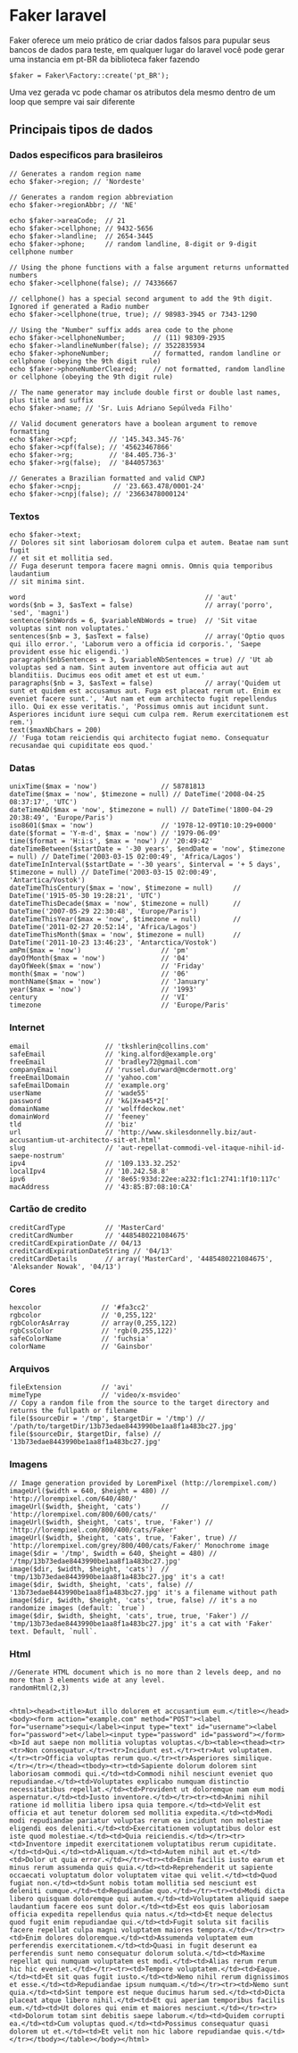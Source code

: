 # Faker laravel

Faker oferece um meio prático de criar dados falsos para pupular seus bancos de dados para teste, em qualquer lugar do laravel você pode gerar uma instancia em pt-BR da biblioteca faker fazendo

	$faker = Faker\Factory::create('pt_BR');
	
Uma vez gerada vc pode chamar os atributos dela mesmo dentro de um loop que sempre vai sair diferente

## Principais tipos de dados

### Dados especificos para brasileiros
	
	// Generates a random region name
	echo $faker->region; // 'Nordeste'

	// Generates a random region abbreviation
	echo $faker->regionAbbr; // 'NE'
	
	echo $faker->areaCode;  // 21
	echo $faker->cellphone; // 9432-5656
	echo $faker->landline;  // 2654-3445
	echo $faker->phone;     // random landline, 8-digit or 9-digit cellphone number

	// Using the phone functions with a false argument returns unformatted numbers
	echo $faker->cellphone(false); // 74336667

	// cellphone() has a special second argument to add the 9th digit. Ignored if generated a Radio number
	echo $faker->cellphone(true, true); // 98983-3945 or 7343-1290

	// Using the "Number" suffix adds area code to the phone
	echo $faker->cellphoneNumber;       // (11) 98309-2935
	echo $faker->landlineNumber(false); // 3522835934
	echo $faker->phoneNumber;           // formatted, random landline or cellphone (obeying the 9th digit rule)
	echo $faker->phoneNumberCleared;    // not formatted, random landline or cellphone (obeying the 9th digit rule)
	
	// The name generator may include double first or double last names, plus title and suffix
	echo $faker->name; // 'Sr. Luis Adriano Sepúlveda Filho'

	// Valid document generators have a boolean argument to remove formatting
	echo $faker->cpf;        // '145.343.345-76'
	echo $faker->cpf(false); // '45623467866'
	echo $faker->rg;         // '84.405.736-3'
	echo $faker->rg(false);  // '844057363'
	
	// Generates a Brazilian formatted and valid CNPJ
	echo $faker->cnpj;        // '23.663.478/0001-24'
	echo $faker->cnpj(false); // '23663478000124'
	
### Textos
	
	echo $faker->text;
	// Dolores sit sint laboriosam dolorem culpa et autem. Beatae nam sunt fugit
	// et sit et mollitia sed.
	// Fuga deserunt tempora facere magni omnis. Omnis quia temporibus laudantium
	// sit minima sint.
	
	word                                             // 'aut'
	words($nb = 3, $asText = false)                  // array('porro', 'sed', 'magni')
	sentence($nbWords = 6, $variableNbWords = true)  // 'Sit vitae voluptas sint non voluptates.'
	sentences($nb = 3, $asText = false)              // array('Optio quos qui illo error.', 'Laborum vero a officia id corporis.', 'Saepe provident esse hic eligendi.')
	paragraph($nbSentences = 3, $variableNbSentences = true) // 'Ut ab voluptas sed a nam. Sint autem inventore aut officia aut aut blanditiis. Ducimus eos odit amet et est ut eum.'
	paragraphs($nb = 3, $asText = false)             // array('Quidem ut sunt et quidem est accusamus aut. Fuga est placeat rerum ut. Enim ex eveniet facere sunt.', 'Aut nam et eum architecto fugit repellendus illo. Qui ex esse veritatis.', 'Possimus omnis aut incidunt sunt. Asperiores incidunt iure sequi cum culpa rem. Rerum exercitationem est rem.')
	text($maxNbChars = 200)
	// 'Fuga totam reiciendis qui architecto fugiat nemo. Consequatur recusandae qui cupiditate eos quod.'
	
### Datas

	unixTime($max = 'now')                // 58781813
	dateTime($max = 'now', $timezone = null) // DateTime('2008-04-25 08:37:17', 'UTC')
	dateTimeAD($max = 'now', $timezone = null) // DateTime('1800-04-29 20:38:49', 'Europe/Paris')
	iso8601($max = 'now')                 // '1978-12-09T10:10:29+0000'
	date($format = 'Y-m-d', $max = 'now') // '1979-06-09'
	time($format = 'H:i:s', $max = 'now') // '20:49:42'
	dateTimeBetween($startDate = '-30 years', $endDate = 'now', $timezone = null) // DateTime('2003-03-15 02:00:49', 'Africa/Lagos')
	dateTimeInInterval($startDate = '-30 years', $interval = '+ 5 days', $timezone = null) // DateTime('2003-03-15 02:00:49', 'Antartica/Vostok')
	dateTimeThisCentury($max = 'now', $timezone = null)     // DateTime('1915-05-30 19:28:21', 'UTC')
	dateTimeThisDecade($max = 'now', $timezone = null)      // DateTime('2007-05-29 22:30:48', 'Europe/Paris')
	dateTimeThisYear($max = 'now', $timezone = null)        // DateTime('2011-02-27 20:52:14', 'Africa/Lagos')
	dateTimeThisMonth($max = 'now', $timezone = null)       // DateTime('2011-10-23 13:46:23', 'Antarctica/Vostok')
	amPm($max = 'now')                    // 'pm'
	dayOfMonth($max = 'now')              // '04'
	dayOfWeek($max = 'now')               // 'Friday'
	month($max = 'now')                   // '06'
	monthName($max = 'now')               // 'January'
	year($max = 'now')                    // '1993'
	century                               // 'VI'
	timezone                              // 'Europe/Paris'
	
### Internet

	email                   // 'tkshlerin@collins.com'
	safeEmail               // 'king.alford@example.org'
	freeEmail               // 'bradley72@gmail.com'
	companyEmail            // 'russel.durward@mcdermott.org'
	freeEmailDomain         // 'yahoo.com'
	safeEmailDomain         // 'example.org'
	userName                // 'wade55'
	password                // 'k&|X+a45*2['
	domainName              // 'wolffdeckow.net'
	domainWord              // 'feeney'
	tld                     // 'biz'
	url                     // 'http://www.skilesdonnelly.biz/aut-accusantium-ut-architecto-sit-et.html'
	slug                    // 'aut-repellat-commodi-vel-itaque-nihil-id-saepe-nostrum'
	ipv4                    // '109.133.32.252'
	localIpv4               // '10.242.58.8'
	ipv6                    // '8e65:933d:22ee:a232:f1c1:2741:1f10:117c'
	macAddress              // '43:85:B7:08:10:CA'
	
### Cartão de credito

	creditCardType          // 'MasterCard'
	creditCardNumber        // '4485480221084675'
	creditCardExpirationDate // 04/13
	creditCardExpirationDateString // '04/13'
	creditCardDetails       // array('MasterCard', '4485480221084675', 'Aleksander Nowak', '04/13')
	
### Cores

	hexcolor               // '#fa3cc2'
	rgbcolor               // '0,255,122'
	rgbColorAsArray        // array(0,255,122)
	rgbCssColor            // 'rgb(0,255,122)'
	safeColorName          // 'fuchsia'
	colorName              // 'Gainsbor'
	
### Arquivos

	fileExtension          // 'avi'
	mimeType               // 'video/x-msvideo'
	// Copy a random file from the source to the target directory and returns the fullpath or filename
	file($sourceDir = '/tmp', $targetDir = '/tmp') // '/path/to/targetDir/13b73edae8443990be1aa8f1a483bc27.jpg'
	file($sourceDir, $targetDir, false) // '13b73edae8443990be1aa8f1a483bc27.jpg'
	
### Imagens

	// Image generation provided by LoremPixel (http://lorempixel.com/)
	imageUrl($width = 640, $height = 480) // 'http://lorempixel.com/640/480/'
	imageUrl($width, $height, 'cats')     // 'http://lorempixel.com/800/600/cats/'
	imageUrl($width, $height, 'cats', true, 'Faker') // 'http://lorempixel.com/800/400/cats/Faker'
	imageUrl($width, $height, 'cats', true, 'Faker', true) // 'http://lorempixel.com/grey/800/400/cats/Faker/' Monochrome image
	image($dir = '/tmp', $width = 640, $height = 480) // '/tmp/13b73edae8443990be1aa8f1a483bc27.jpg'
	image($dir, $width, $height, 'cats')  // 'tmp/13b73edae8443990be1aa8f1a483bc27.jpg' it's a cat!
	image($dir, $width, $height, 'cats', false) // '13b73edae8443990be1aa8f1a483bc27.jpg' it's a filename without path
	image($dir, $width, $height, 'cats', true, false) // it's a no randomize images (default: `true`)
	image($dir, $width, $height, 'cats', true, true, 'Faker') // 'tmp/13b73edae8443990be1aa8f1a483bc27.jpg' it's a cat with 'Faker' text. Default, `null`.
	
### Html

	//Generate HTML document which is no more than 2 levels deep, and no more than 3 elements wide at any level.
	randomHtml(2,3)   
	
	
	<html><head><title>Aut illo dolorem et accusantium eum.</title></head><body><form action="example.com" method="POST"><label for="username">sequi</label><input type="text" id="username"><label for="password">et</label><input type="password" id="password"></form><b>Id aut saepe non mollitia voluptas voluptas.</b><table><thead><tr><tr>Non consequatur.</tr><tr>Incidunt est.</tr><tr>Aut voluptatem.</tr><tr>Officia voluptas rerum quo.</tr><tr>Asperiores similique.</tr></tr></thead><tbody><tr><td>Sapiente dolorum dolorem sint laboriosam commodi qui.</td><td>Commodi nihil nesciunt eveniet quo repudiandae.</td><td>Voluptates explicabo numquam distinctio necessitatibus repellat.</td><td>Provident ut doloremque nam eum modi aspernatur.</td><td>Iusto inventore.</td></tr><tr><td>Animi nihil ratione id mollitia libero ipsa quia tempore.</td><td>Velit est officia et aut tenetur dolorem sed mollitia expedita.</td><td>Modi modi repudiandae pariatur voluptas rerum ea incidunt non molestiae eligendi eos deleniti.</td><td>Exercitationem voluptatibus dolor est iste quod molestiae.</td><td>Quia reiciendis.</td></tr><tr><td>Inventore impedit exercitationem voluptatibus rerum cupiditate.</td><td>Qui.</td><td>Aliquam.</td><td>Autem nihil aut et.</td><td>Dolor ut quia error.</td></tr><tr><td>Enim facilis iusto earum et minus rerum assumenda quis quia.</td><td>Reprehenderit ut sapiente occaecati voluptatum dolor voluptatem vitae qui velit.</td><td>Quod fugiat non.</td><td>Sunt nobis totam mollitia sed nesciunt est deleniti cumque.</td><td>Repudiandae quo.</td></tr><tr><td>Modi dicta libero quisquam doloremque qui autem.</td><td>Voluptatem aliquid saepe laudantium facere eos sunt dolor.</td><td>Est eos quis laboriosam officia expedita repellendus quia natus.</td><td>Et neque delectus quod fugit enim repudiandae qui.</td><td>Fugit soluta sit facilis facere repellat culpa magni voluptatem maiores tempora.</td></tr><tr><td>Enim dolores doloremque.</td><td>Assumenda voluptatem eum perferendis exercitationem.</td><td>Quasi in fugit deserunt ea perferendis sunt nemo consequatur dolorum soluta.</td><td>Maxime repellat qui numquam voluptatem est modi.</td><td>Alias rerum rerum hic hic eveniet.</td></tr><tr><td>Tempore voluptatem.</td><td>Eaque.</td><td>Et sit quas fugit iusto.</td><td>Nemo nihil rerum dignissimos et esse.</td><td>Repudiandae ipsum numquam.</td></tr><tr><td>Nemo sunt quia.</td><td>Sint tempore est neque ducimus harum sed.</td><td>Dicta placeat atque libero nihil.</td><td>Et qui aperiam temporibus facilis eum.</td><td>Ut dolores qui enim et maiores nesciunt.</td></tr><tr><td>Dolorum totam sint debitis saepe laborum.</td><td>Quidem corrupti ea.</td><td>Cum voluptas quod.</td><td>Possimus consequatur quasi dolorem ut et.</td><td>Et velit non hic labore repudiandae quis.</td></tr></tbody></table></body></html>
